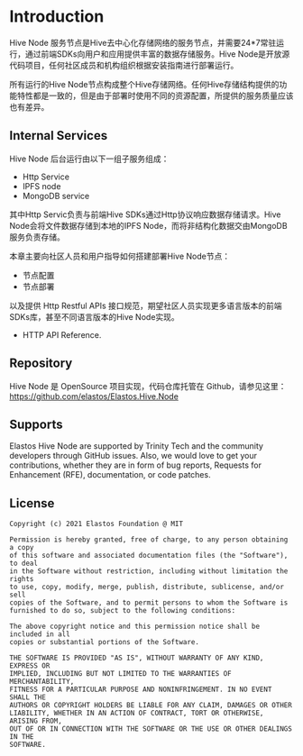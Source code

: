 # Introduction

Hive Node 服务节点是Hive去中心化存储网络的服务节点，并需要24\*7常驻运行，通过前端SDKs向用户和应用提供丰富的数据存储服务。Hive Node是开放源代码项目，任何社区成员和机构组织根据安装指南进行部署运行。

所有运行的Hive Node节点构成整个Hive存储网络。任何Hive存储结构提供的功能特性都是一致的，但是由于部署时使用不同的资源配置，所提供的服务质量应该也有差异。

## Internal Services

Hive Node 后台运行由以下一组子服务组成：

* Http Service
* IPFS node
* MongoDB service

其中Http Servic负责与前端Hive SDKs通过Http协议响应数据存储请求。Hive Node会将文件数据存储到本地的IPFS Node，而将非结构化数据交由MongoDB服务负责存储。

本章主要向社区人员和用户指导如何搭建部署Hive Node节点：

* 节点配置
* 节点部署

以及提供 Http Restful APIs 接口规范，期望社区人员实现更多语言版本的前端SDKs库，甚至不同语言版本的Hive Node实现。

* HTTP API Reference.

## Repository

Hive Node 是 OpenSource 项目实现，代码仓库托管在 Github，请参见这里：
https://github.com/elastos/Elastos.Hive.Node

## Supports
Elastos Hive Node are supported by Trinity Tech and the community developers through GitHub issues. Also, we would love to get your contributions, whether they are in form of bug reports, Requests for Enhancement (RFE), documentation, or code patches.

## License

```
Copyright (c) 2021 Elastos Foundation @ MIT

Permission is hereby granted, free of charge, to any person obtaining a copy
of this software and associated documentation files (the "Software"), to deal
in the Software without restriction, including without limitation the rights
to use, copy, modify, merge, publish, distribute, sublicense, and/or sell
copies of the Software, and to permit persons to whom the Software is
furnished to do so, subject to the following conditions:

The above copyright notice and this permission notice shall be included in all
copies or substantial portions of the Software.

THE SOFTWARE IS PROVIDED "AS IS", WITHOUT WARRANTY OF ANY KIND, EXPRESS OR
IMPLIED, INCLUDING BUT NOT LIMITED TO THE WARRANTIES OF MERCHANTABILITY,
FITNESS FOR A PARTICULAR PURPOSE AND NONINFRINGEMENT. IN NO EVENT SHALL THE
AUTHORS OR COPYRIGHT HOLDERS BE LIABLE FOR ANY CLAIM, DAMAGES OR OTHER
LIABILITY, WHETHER IN AN ACTION OF CONTRACT, TORT OR OTHERWISE, ARISING FROM,
OUT OF OR IN CONNECTION WITH THE SOFTWARE OR THE USE OR OTHER DEALINGS IN THE
SOFTWARE.
```
